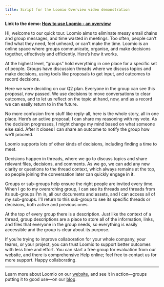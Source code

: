 ```yaml
---
title: Script for the Loomio Overview video demonstration
---
```


**Link to the demo: [How to use Loomio - an overview](https://www.youtube.com/watch?v=JMda6WYx9jM)**

Hi, welcome to our quick tour. Loomio aims to eliminate messy email chains and group messages, and time wasted in meetings. Too often, people can’t find what they need, feel unheard, or can’t make the time. Loomio is an online space where groups communicate, organise, and make decisions together, effectively and efficiently. Here’s how it works.

At the highest level, “groups” hold everything in one place for a specific set of people. Groups have discussion threads where we discuss topics and make decisions, using tools like proposals to get input, and outcomes to record decisions.

Here we were deciding on our Q2 plan. Everyone in the group can see this proposal, now passed. We use decisions to move conversations to clear outcomes, and to let us reflect on the topic at hand, now, and as a record we can easily return to in the future.

No more confusion from stuff like reply-all, here is the whole story, all in one place.  Here’s an active proposal; I can share my reasoning with my vote. As the decision progresses, I might change my mind based on what someone else said. After it closes I can share an outcome to notify the group how we’ll proceed.

Loomio supports lots of other kinds of decisions, including finding a time to meet.

Decisions happen in threads, where we go to discuss topics and share relevant files, decisions, and comments.  As we go, we can add any new clarity or questions to the thread context, which always remains at the top, so people joining the conversation later can quickly engage in it.

Groups or sub-groups help ensure the right people are invited every time. When I go to my overarching group, I can see its threads and threads from its sub-groups I’m in, all our documents and assets, and I can access all of my sub-groups. I'll return to this sub-group to see its specific threads or decisions, both active and previous ones.

At the top of every group there is a description. Just like the context of a thread, group descriptions are a place to store all of the information, links, and files that everyone in the group needs, so everything is easily accessible and the group is clear about its purpose.

If you’re trying to improve collaboration for your whole company, your teams, or your project, you can trust Loomio to support better outcomes with less time and effort. You can start a free group for evaluation from our website, and there is comprehensive Help online; feel free to contact us for more support. Happy collaborating.

---

Learn more about Loomio on our [website](https://loomio.org/?frontpage), and see it in action—groups putting it to good use—on our [blog](https://blog.loomio.org).
